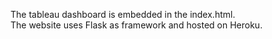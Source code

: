 The tableau dashboard is embedded in the index.html.  
The website uses Flask as framework and hosted on Heroku.
